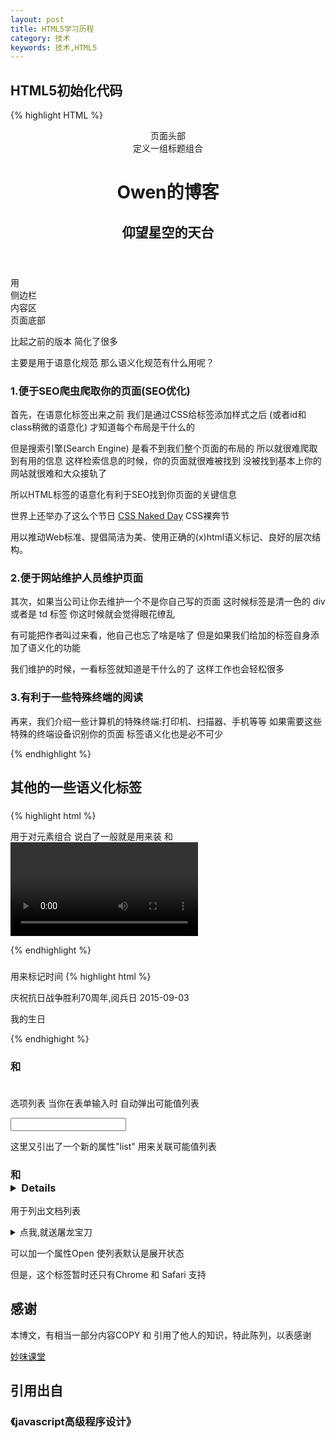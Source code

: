 ```yaml
---
layout: post
title: HTML5学习历程
category: 技术
keywords: 技术,HTML5
---
```

## HTML5初始化代码

{% highlight HTML %}

<!DOCTYPE html>
<html>
<head>
<meta charset="utf-8">	
<title>HTML5</title>

</head>
<body>
	<header>
		页面头部
	<hgroup>
		定义一组标题组合
		<h1>Owen的博客</h1>
		<h2>仰望星空的天台</h2>
	</hgroup>
	</header>
	<article>
	用
		<aside>侧边栏</aside>
		<section>内容区</section>
	</article>
	<footer>页面底部</footer>
</body>
</html>

比起之前的版本
简化了很多

主要是用于语意化规范
那么语义化规范有什么用呢？

### 1.便于SEO爬虫爬取你的页面(SEO优化)

首先，在语意化标签出来之前
我们是通过CSS给标签添加样式之后
(或者id和class稍微的语意化)
才知道每个布局是干什么的

但是搜索引擎(Search Engine)
是看不到我们整个页面的布局的
所以就很难爬取到有用的信息
这样检索信息的时候，你的页面就很难被找到
没被找到基本上你的网站就很难和大众接轨了

所以HTML标签的语意化有利于SEO找到你页面的关键信息

世界上还举办了这么个节日
[CSS Naked Day](http://baike.baidu.com/link?url=TnnAkTykYvytO7HU7djxxNXaxBInKo5sIF2w6HyeMOpnjhlQM993Fe8jsU1zy9b7A_4HBbBwDbi4iGV6NWhBca)
CSS裸奔节

用以推动Web标准、提倡简洁为美、使用正确的(x)html语义标记、良好的层次结构。

### 2.便于网站维护人员维护页面

其次，如果当公司让你去维护一个不是你自己写的页面
这时候标签是清一色的 div 或者是 td 标签
你这时候就会觉得眼花缭乱 

有可能把作者叫过来看，他自己也忘了啥是啥了
但是如果我们给加的标签自身添加了语义化的功能

我们维护的时候，一看标签就知道是干什么的了
这样工作也会轻松很多

### 3.有利于一些特殊终端的阅读

再来，我们介绍一些计算机的特殊终端:打印机、扫描器、手机等等
如果需要这些特殊的终端设备识别你的页面
标签语义化也是必不可少

{% endhighlight %}

## 其他的一些语义化标签

### <figure></figure>

{% highlight html %}

用于对元素组合
说白了一般就是用来装<img> 和 <video>
figure 元素的内容应该与主内容相关，但如果被删除，则不应对文档流产生影响。
figcation的子元素 用来解释

{% endhighlight %}
### <time></time>

用来标记时间
{% highlight html %}
<p>
	庆祝抗日战争胜利70周年,阅兵日<time> 2015-09-03 </time>
</p>

<p>
	我的<time datetime = "1996-03-05">生日</time>
</p>

{% endhighight %}

### <datalist></datalist> 和 <option></option>

选项列表
当你在表单输入时
自动弹出可能值列表

<input type="text" list="valList" />
<datalist id="valList">
 	<option value="javascript">javascript</option>
   <option value="html">html</option>
  <option value="css">css</option>
</datalist>

这里又引出了一个新的属性"list"
用来关联可能值列表

### <summary></summary> 和 <details></details>

用于列出文档列表
<details>
<summary>点我,就送屠龙宝刀</summary>
乖乖努力打怪升级,自然就有
</details>

可以加一个属性Open
使列表默认是展开状态

但是，这个标签暂时还只有Chrome 和 Safari 支持
## 感谢

本博文，有相当一部分内容COPY 和 引用了他人的知识，特此陈列，以表感谢

[妙味课堂](www.miaov.com)

## 引用出自

### 《javascript高级程序设计》